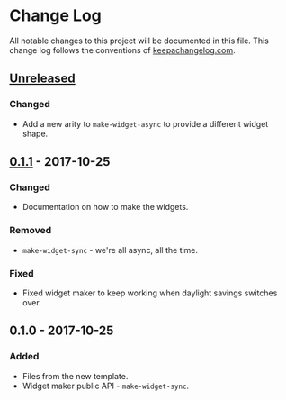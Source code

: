 # Change Log
All notable changes to this project will be documented in this file. This change log follows the conventions of [keepachangelog.com](http://keepachangelog.com/).

## [Unreleased]
### Changed
- Add a new arity to `make-widget-async` to provide a different widget shape.

## [0.1.1] - 2017-10-25
### Changed
- Documentation on how to make the widgets.

### Removed
- `make-widget-sync` - we're all async, all the time.

### Fixed
- Fixed widget maker to keep working when daylight savings switches over.

## 0.1.0 - 2017-10-25
### Added
- Files from the new template.
- Widget maker public API - `make-widget-sync`.

[Unreleased]: https://github.com/your-name/adstxt-results/compare/0.1.1...HEAD
[0.1.1]: https://github.com/your-name/adstxt-results/compare/0.1.0...0.1.1
